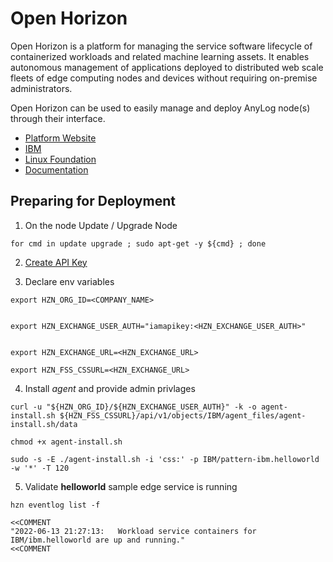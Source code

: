 # Open Horizon 

Open Horizon is a platform for managing the service software lifecycle of containerized workloads and related machine 
learning assets. It enables autonomous management of applications deployed to distributed web scale fleets of edge 
computing nodes and devices without requiring on-premise administrators.

Open Horizon can be used to easily manage and deploy AnyLog node(s) through their interface.   

* [Platform Website](https://cp-console.ieam42-edge-8e873dd4c685acf6fd2f13f4cdfb05bb-0000.us-south.containers.appdomain.cloud/edge)
* [IBM](https://developer.ibm.com/components/open-horizon/)
* [Linux Foundation](https://www.lfedge.org/projects/openhorizon/)
* [Documentation](https://open-horizon.github.io/)


## Preparing for Deployment
1. On the node Update / Upgrade Node 
```shell
for cmd in update upgrade ; sudo apt-get -y ${cmd} ; done 
```

2. [Create API Key](https://www.ibm.com/docs/en/eam/4.3?topic=installation-creating-your-api-key)

3. Declare env variables 
```shell
export HZN_ORG_ID=<COMPANY_NAME> 


export HZN_EXCHANGE_USER_AUTH="iamapikey:<HZN_EXCHANGE_USER_AUTH>"


export HZN_EXCHANGE_URL=<HZN_EXCHANGE_URL>

export HZN_FSS_CSSURL=<HZN_EXCHANGE_URL>
```

4. Install _agent_ and provide admin privlages 
```shell
curl -u "${HZN_ORG_ID}/${HZN_EXCHANGE_USER_AUTH}" -k -o agent-install.sh ${HZN_FSS_CSSURL}/api/v1/objects/IBM/agent_files/agent-install.sh/data

chmod +x agent-install.sh

sudo -s -E ./agent-install.sh -i 'css:' -p IBM/pattern-ibm.helloworld -w '*' -T 120
```

5. Validate **helloworld** sample edge service is running 
```shell
hzn eventlog list -f

<<COMMENT  
"2022-06-13 21:27:13:   Workload service containers for IBM/ibm.helloworld are up and running."
<<COMMENT
```


